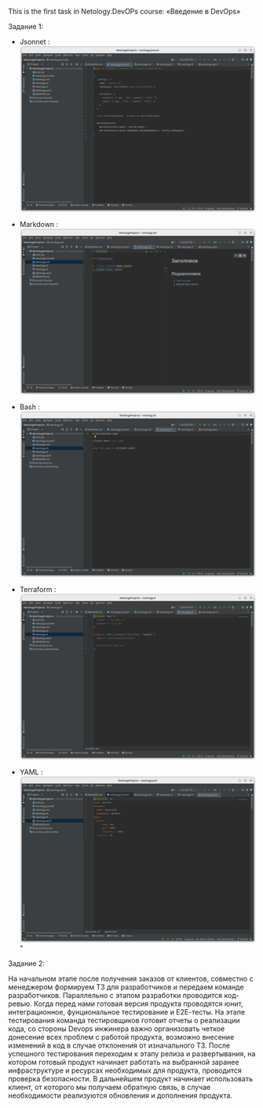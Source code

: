 This is the first task in Netology.DevOPs course: «Введение в DevOps»

Задание 1:
* Jsonnet :  <img src = "https://github.com/yarkuliko3/NetologyProjects/blob/master/img/Screenshot%20from%202023-07-24%2000-53-58.png?raw=true"/>

* Markdown : <img src= "https://github.com/yarkuliko3/NetologyProjects/blob/master/img/Screenshot%20from%202023-07-24%2000-54-47.png?raw=true"/> 

* Bash :   <img src= "https://github.com/yarkuliko3/NetologyProjects/blob/master/img/Screenshot%20from%202023-07-24%2000-54-59.png?raw=true"/> 

* Terraform : <img src= "https://github.com/yarkuliko3/NetologyProjects/blob/master/img/Screenshot%20from%202023-07-24%2000-55-09.png?raw=true"/> 

* YAML : <img src= "https://github.com/yarkuliko3/NetologyProjects/blob/master/img/Screenshot%20from%202023-07-24%2000-55-20.png?raw=true"/>"

 
Задание 2:

На начальном этапе после получения заказов от клиентов, совместно с менеджером формируем ТЗ для разработчиков и передаем команде разработчиков.
Параллельно с этапом разработки проводится код-ревью. Когда перед нами готовая версия продукта проводятся юнит, интеграционное, фунциональное тестирование и Е2Е-тесты. На этапе тестирования команда тестировщиков готовит отчеты о реализации кода, со стороны Devops инжинера важно организовать четкое донесение всех проблем с работой продукта, возможно внесение изменений в код в случае отклонения от изначального ТЗ. После успешного тестирования переходим к этапу релиза и  развертывания, на котором готовый продукт начинает работать на выбранной заранее инфраструктуре и ресурсах необходимых для продукта, проводится проверка безопасности. В дальнейшем продукт начинает использовать клиент, от которого мы получаем обратную связь, в случае необходимости реализуются обновления и дополнения продукта. 
